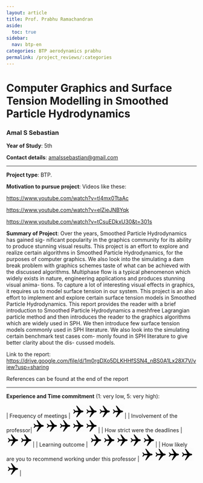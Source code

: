 ```yaml
---
layout: article
title: Prof. Prabhu Ramachandran
aside:
  toc: true
sidebar:
  nav: btp-en
categories: BTP aerodynamics prabhu
permalink: /project_reviews/:categories
---
```


# Computer Graphics and Surface Tension Modelling in Smoothed Particle Hydrodynamics
### Amal S Sebastian
**Year of Study**: 5th

**Contact details**: amalssebastian@gmail.com

---

**Project type**: BTP.

**Motivation to pursue project**: Videos like these:

https://www.youtube.com/watch?v=tl4mx0TtaAc

https://www.youtube.com/watch?v=elZieJNBYqk

https://www.youtube.com/watch?v=tCsuEDkxU30&t=301s


**Summary of Project**:
Over the years, Smoothed Particle Hydrodynamics has gained sig-
nificant popularity in the graphics community for its ability to produce
stunning visual results.
This project is an effort to explore and realize certain algorithms
in Smoothed Particle Hydrodynamics, for the purposes of computer
graphics. We also look into the simulating a dam break problem with
graphics schemes taste of what can be achieved with the discussed
algorithms.
Multiphase flow is a typical phenomenon which widely exists in
nature, engineering applications and produces stunning visual anima-
tions. To capture a lot of interesting visual effects in graphics, it
requires us to model surface tension in our system.
This project is an also effort to implement and explore certain
surface tension models in Smoothed Particle Hydrodynamics.
This report provides the reader with a brief introduction to Smoothed
Particle Hydrodynamics a meshfree Lagrangian particle method and
then introduces the reader to the graphics algorithms which are widely
used in SPH. We then introduce few surface tension models commonly
used in SPH literature.
We also look into the simulating certain benchmark test cases com-
monly found in SPH literature to give better clarity about the dis-
cussed models.

Link to the report: https://drive.google.com/file/d/1m0rgDXo5DLKHHfSSN4_nBS0A1Lx28X7V/view?usp=sharing

References can be found at the end of the report

---

**Experience and Time commitment** (1: very low, 5: very high):

[1]:<img src="/assets/plane3.png" width="35"/>

| Frequency of meetings	| <img src="/assets/plane3.png" width="35"/><img src="/assets/plane3.png" width="35"/><img src="/assets/plane3.png" width="35"/><img src="/assets/plane3.png" width="35"/>|
| Involvement of the professor|<img src="/assets/plane3.png" width="35"/><img src="/assets/plane3.png" width="35"/><img src="/assets/plane3.png" width="35"/><img src="/assets/plane3.png" width="35"/><img src="/assets/plane3.png" width="35"/>|
| How strict were the deadlines	| <img src="/assets/plane3.png" width="35"/><img src="/assets/plane3.png" width="35"/>|
| Learning outcome | <img src="/assets/plane3.png" width="35"/><img src="/assets/plane3.png" width="35"/><img src="/assets/plane3.png" width="35"/><img src="/assets/plane3.png" width="35"/><img src="/assets/plane3.png" width="35"/>|
| How likely are you to recommend working under this professor | <img src="/assets/plane3.png" width="35"/><img src="/assets/plane3.png" width="35"/><img src="/assets/plane3.png" width="35"/><img src="/assets/plane3.png" width="35"/><img src="/assets/plane3.png" width="35"/>|


